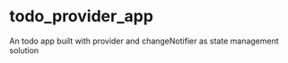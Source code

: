 # todo_provider_app
An todo app built with provider and changeNotifier as state management solution

